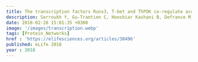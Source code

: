 ```yaml
---
title: The transcription factors Runx3, T-bet and ThPOK co-regulate acquisition of cytotoxic function by human Th1 lymphocytes
description: Serroukh Y, Gu-Trantien C, Hooshiar Kashani B, Defrance M, Vu Manh T, Azouz A, Detavernier A, Hoyois A,<strong> Das J</strong>, Bizet M, Pollet E, Tabbuso T, Calonne E, van Gisbergen K, Dalod M, Fuks F, Goriely S, Marchant A
date: 2018-02-28 15:01:35 +0300
image: '/images/transcription.webp'
tags: [Protein_Networks]
href : 'https://elifesciences.org/articles/30496'
published: eLife 2018
year : 2018
---
```

